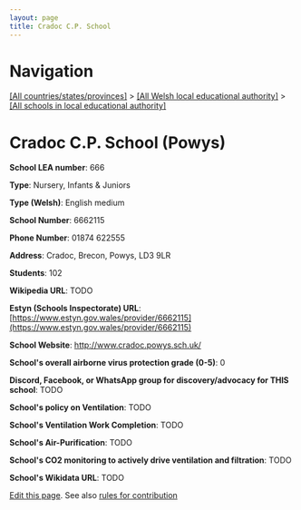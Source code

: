 ```yaml
---
layout: page
title: Cradoc C.P. School
---
```

# Navigation

[[All countries/states/provinces]](../../..) > [[All Welsh local educational authority]](../..) > [[All schools in local educational authority]](..)

# Cradoc C.P. School (Powys)

**School LEA number**: 666

**Type**: Nursery, Infants & Juniors

**Type (Welsh)**: English medium

**School Number**: 6662115

**Phone Number**: 01874 622555

**Address**: Cradoc, Brecon, Powys, LD3 9LR

**Students**: 102

**Wikipedia URL**: TODO

**Estyn (Schools Inspectorate) URL**: [https://www.estyn.gov.wales/provider/6662115](https://www.estyn.gov.wales/provider/6662115)

**School Website**: http://www.cradoc.powys.sch.uk/

**School's overall airborne virus protection grade (0-5)**: 0

**Discord, Facebook, or WhatsApp group for discovery/advocacy for THIS school**: TODO

**School's policy on Ventilation**: TODO

**School's Ventilation Work Completion**: TODO

**School's Air-Purification**: TODO

**School's CO2 monitoring to actively drive ventilation and filtration**: TODO

**School's Wikidata URL**: TODO




[Edit this page](https://github.com/ventilate-schools/Wales/edit/prif/./Powys/Cradoc_C.P._School.md). See also [rules for contribution](../../../contribution-rules/)
